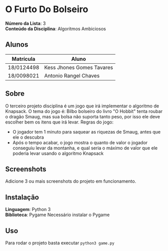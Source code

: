 
# O Furto Do Bolseiro

**Número da Lista**: 3<br>
**Conteúdo da Disciplina**: Algoritmos Ambiciosos<br>

## Alunos
|Matrícula | Aluno |
| -- | -- |
| 18/0124498  |  Kess Jhones Gomes Tavares |
| 18/0098021  |  Antonio Rangel Chaves |

## Sobre 
O terceiro projeto disciplina é um jogo que irá implementar o algoritmo de Knapsack. O tema do jogo é: Bilbo bolseiro do livro "O Hobbit" tenta roubar o dragão Smaug, mas sua bolsa não suporta tanto peso, por isso ele deve escolher bem os itens que irá levar.
Regras do jogo:
- O jogador tem 1 minuto para saquear as riquezas de Smaug, antes que ele o descubra
- Após o tempo acabar, o jogo mostra o quanto de valor o jogador conseguiu levar da montanha, e qual seria o máximo de valor que ele poderia levar usando o algoritmo Knapsack

## Screenshots
Adicione 3 ou mais screenshots do projeto em funcionamento.

## Instalação 
**Linguagem**: Python 3<br>
**Biblioteca**: Pygame
Necessário instalar o Pygame

## Uso 
Para rodar o projeto basta executar ```python3 game.py```






